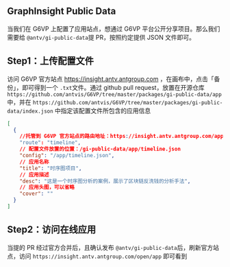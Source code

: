 ## GraphInsight Public Data

当我们在 G6VP 上配置了应用站点，想通过 G6VP 平台公开分享项目。那么我们需要给 `@antv/gi-public-data`提 PR，按照约定提供 JSON 文件即可。

## Step1：上传配置文件

访问 G6VP 官方站点 https://insight.antv.antgroup.com ，在画布中，点击「备份」，即可得到一个 `.txt`文件。通过 github pull request，放置在开源仓库 `https://github.com/antvis/G6VP/tree/master/packages/gi-public-data/app` 中，并在 `https://github.com/antvis/G6VP/tree/master/packages/gi-public-data/index.json` 中指定该配置文件所包含的应用信息

```json
[
  {
    //托管到 G6VP 官方站点的路由地址：https://insight.antv.antgroup.com/app/timeline
    "route": "timeline",
    // 配置文件放置的位置：/gi-public-data/app/timeline.json
    "config": "/app/timeline.json",
    // 应用名称
    "title": "时序图项目",
    // 应用描述
    "desc": "这是一个时序图分析的案例，展示了区块链反洗钱的分析手法",
    // 应用头图，可以省略
    "cover": ""
  }
]
```

## Step2：访问在线应用

当提的 PR 经过官方合并后，且确认发布 `@antv/gi-public-data`后，刷新官方站点，访问
`https://insight.antv.antgroup.com/open/app` 即可看到
